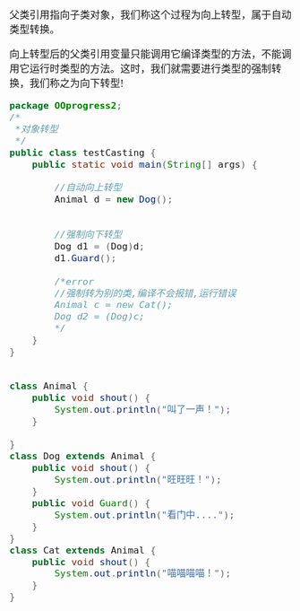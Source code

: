 <font size = 4 face = "黑体">

父类引用指向子类对象，我们称这个过程为向上转型，属于自动类型转换。

向上转型后的父类引用变量只能调用它编译类型的方法，不能调用它运行时类型的方法。这时，我们就需要进行类型的强制转换，我们称之为向下转型!



```java
package OOprogress2;
/*
 *对象转型 
 */
public class testCasting {
	public static void main(String[] args) {
		
		//自动向上转型
		Animal d = new Dog();
		
		
		//强制向下转型
		Dog d1 = (Dog)d;
		d1.Guard();
		
		/*error
		//强制转为别的类,编译不会报错,运行错误
		Animal c = new Cat();
		Dog d2 = (Dog)c;
		*/
	}
}


class Animal {
    public void shout() {
        System.out.println("叫了一声！");
    }
    
}
class Dog extends Animal {
    public void shout() {
        System.out.println("旺旺旺！");
    }
    public void Guard() {
        System.out.println("看门中....");
    }
}
class Cat extends Animal {
    public void shout() {
        System.out.println("喵喵喵喵！");
    }
}
```




</font>